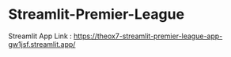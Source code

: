 # Streamlit-Premier-League
Streamlit App Link : https://theox7-streamlit-premier-league-app-gw1jsf.streamlit.app/
